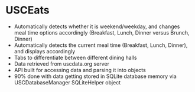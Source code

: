 # USCEats

- Automatically detects whether it is weekend/weekday, and changes meal time options accordingly (Breakfast, Lunch, Dinner versus Brunch, Dinner)
- Automatically detects the current meal time (Breakfast, Lunch, Dinner), and displays accordingly
- Tabs to differentiate between different dining halls
- Data retrieved from uscdata.org server
- API built for accessing data and parsing it into objects
- 90% done with data getting stored in SQLite database memory via USCDatabaseManager SQLiteHelper object

